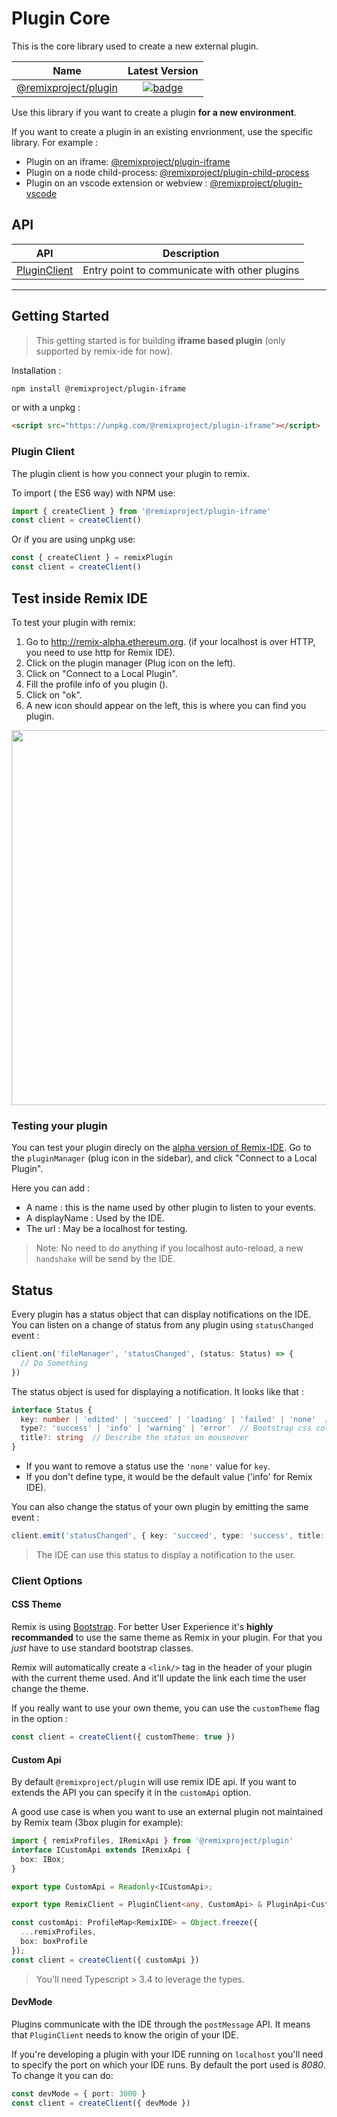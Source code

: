 # Plugin Core

This is the core library used to create a new external plugin.

| Name                       | Latest Version       |
| ---------------------------| :------------------: |
| [@remixproject/plugin](.)  | [![badge](https://img.shields.io/npm/v/@remixproject/plugin.svg?style=flat-square)](https://www.npmjs.com/package/@remixproject/plugin) |

Use this library if you want to create a plugin **for a new environment**.

If you want to create a plugin in an existing envrionment, use the specific library. For example : 
- Plugin on an iframe: [@remixproject/plugin-iframe](../iframe)
- Plugin on a node child-process: [@remixproject/plugin-child-process](../child-process)
- Plugin on an vscode extension or webview : [@remixproject/plugin-vscode](../vscode)

## API

| API                     | Description                                   |
| ------------------------| :-------------------------------------------: |
| [PluginClient](./api)   | Entry point to communicate with other plugins |


-----------

## Getting Started

> This getting started is for building **iframe based plugin** (only supported by remix-ide for now).

Installation :
```bash
npm install @remixproject/plugin-iframe
```

or with a unpkg :
```html
<script src="https://unpkg.com/@remixproject/plugin-iframe"></script>
```

### Plugin Client
The plugin client is how you connect your plugin to remix.

To import ( the ES6 way) with NPM use:
```javascript
import { createClient } from '@remixproject/plugin-iframe'
const client = createClient()
```
Or if you are using unpkg use:
```javascript
const { createClient } = remixPlugin
const client = createClient()
```


## Test inside Remix IDE
To test your plugin with remix:
1. Go to http://remix-alpha.ethereum.org. (if your localhost is over HTTP, you need to use http for Remix IDE).
2. Click on the plugin manager (Plug icon on the left).
3. Click on "Connect to a Local Plugin".
4. Fill the profile info of you plugin ().
5. Click on "ok".
6. A new icon should appear on the left, this is where you can find you plugin.


<div align="center">
  <img src="./doc/videos/remix_local_plugin.gif" width="600">
</div>


### Testing your plugin
You can test your plugin direcly on the [alpha version of Remix-IDE](https://remix-alpha.ethereum.org). Go to the `pluginManager` (plug icon in the sidebar), and click "Connect to a Local Plugin".

Here you can add :
- A name : this is the name used by other plugin to listen to your events.
- A displayName : Used by the IDE.
- The url : May be a localhost for testing.

> Note: No need to do anything if you localhost auto-reload, a new `handshake` will be send by the IDE.


## Status
Every plugin has a status object that can display notifications on the IDE. You can listen on a change of status from any plugin using `statusChanged` event :

```typescript
client.on('fileManager', 'statusChanged', (status: Status) => {
  // Do Something 
})
```

The status object is used for displaying a notification. It looks like that :
```typescript
interface Status {
  key: number | 'edited' | 'succeed' | 'loading' | 'failed' | 'none'  // Display an icon or number
  type?: 'success' | 'info' | 'warning' | 'error'  // Bootstrap css color
  title?: string  // Describe the status on mouseover
}
```
- If you want to remove a status use the `'none'` value for `key`.
- If you don't define type, it would be the default value ('info' for Remix IDE).

You can also change the status of your own plugin by emitting the same event :
```typescript
client.emit('statusChanged', { key: 'succeed', type: 'success', title: 'Documentation ready !' })
```
> The IDE can use this status to display a notification to the user.


### Client Options

#### CSS Theme
Remix is using [Bootstrap](https://getbootstrap.com/). For better User Experience it's **highly recommanded** to use the same theme as Remix in your plugin. For that you _just_ have to use standard bootstrap classes.

Remix will automatically create a `<link/>` tag in the header of your plugin with the current theme used. And it'll update the link each time the user change the theme.

If you really want to use your own theme, you can use the `customTheme` flag in the option :
```typescript
const client = createClient({ customTheme: true })
```

#### Custom Api
By default `@remixproject/plugin` will use remix IDE api.
If you want to extends the API you can specify it in the `customApi` option.

A good use case is when you want to use an external plugin not maintained by Remix team (3box plugin for example): 

```typescript
import { remixProfiles, IRemixApi } from '@remixproject/plugin'
interface ICustomApi extends IRemixApi {
  box: IBox;
}

export type CustomApi = Readonly<ICustomApi>;

export type RemixClient = PluginClient<any, CustomApi> & PluginApi<CustomApi>;

const customApi: ProfileMap<RemixIDE> = Object.freeze({
  ...remixProfiles,
  box: boxProfile
});
const client = createClient({ customApi })
```

> You'll need Typescript > 3.4 to leverage the types.

#### DevMode
Plugins communicate with the IDE through the `postMessage` API. It means that `PluginClient` needs to know the origin of your IDE.

If you're developing a plugin with your IDE running on `localhost` you'll need to specify the port on which your IDE runs. By default the port used is *8080*. To change it you can do:
```typescript
const devMode = { port: 3000 }
const client = createClient({ devMode })
```